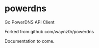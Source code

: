 # powerdns
Go PowerDNS API Client

Forked from github.com/waynz0r/powerdns

Documentation to come. 
